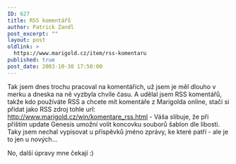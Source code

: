 ```yaml
---
ID: 627
title: RSS komentářů
author: Patrick Zandl
post_excerpt: ""
layout: post
oldlink: >
  https://www.marigold.cz/item/rss-komentaru
published: true
post_date: 2003-10-30 17:50:00
---
```

<p>
Tak jsem dnes trochu pracoval na komentářích, už jsem je měl dlouho v merku a dneska na ně vyzbyla chvíle času. A udělal jsem RSS komentářů, takže kdo používáte RSS a chcete mít komentáře z Marigolda online, stačí si přidat jako RSS zdroj tohle url: <A href="http://www.marigold.cz/win/komentare_rss.html">http://www.marigold.cz/win/komentare_rss.html</A>&#160;- Váša slibuje, že při příštím update Genesis umožní volit koncovku souborů šablon dle libosti. Taky jsem nechal vypisovat u příspěvků jméno zprávy, ke které patří - ale je to jen u nových... </p>

<p>
No, další úpravy mne čekají :)</p>
